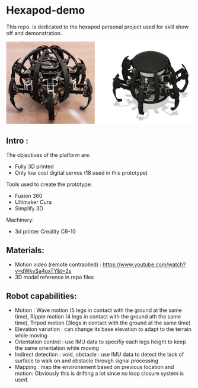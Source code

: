 # Hexapod-demo

This repo. is dedicated to the hexapod personal project used for skill show off and demonstration.

![alt text](https://github.com/xapha/Hexapod-demo/blob/main/hexapod.PNG "intro figure")

## Intro :

The objectives of the platform are:
- Fully 3D printed
- Only low cost digital servos (18 used in this prototype)

Tools used to create the prototype:
- Fusion 360
- Ultimaker Cura
- Simplify 3D

Machinery:
- 3d printer Creality CR-10

## Materials:

- Motion video (remote contraolled) : https://www.youtube.com/watch?v=dWkvSa4oxTY&t=2s
- 3D model reference in repo files

## Robot capabilities:
- Motion : Wave motion (5 legs in contact with the ground at the same time), Ripple motion (4 legs in contact with the ground ath the same time), Tripod motion (3legs in contact with the ground at the same time)
- Elevation variation : can change its base elevation to adapt to the terrain while moving
- Orientation control : use IMU data to specifiy each legs height to keep the same orientation while moving
- Indirect detection : void, obstacle : use IMU data to detect the lack of surface to walk on and obstacle through signal processing
- Mapping : map the environement based on previous location and motion: Obviously this is drifting a lot since no loop closure system is used.
